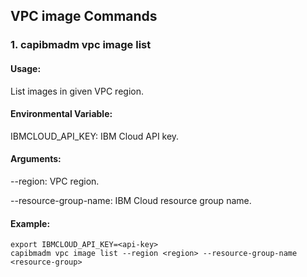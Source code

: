 ## VPC image Commands

### 1. capibmadm vpc image list

#### Usage:
List images in given VPC region.

#### Environmental Variable:
IBMCLOUD_API_KEY: IBM Cloud API key.

#### Arguments:
--region: VPC region.

--resource-group-name: IBM Cloud resource group name.

#### Example:
```shell
export IBMCLOUD_API_KEY=<api-key>
capibmadm vpc image list --region <region> --resource-group-name <resource-group>
```